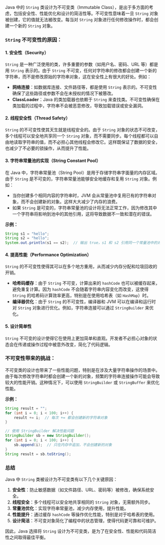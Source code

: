 Java 中的 `String` 类设计为不可变类（Immutable Class），是出于多方面的考虑，包括安全性、性能优化和设计的简洁性等。不可变性意味着一旦 `String` 对象被创建，它的值就无法被改变。每当对 `String` 对象进行任何修改操作时，都会创建一个新的 `String` 对象。

### `String` 不可变性的原因：

#### 1. **安全性（Security）**
   `String` 是一种广泛使用的类，许多重要的参数（如用户名、密码、URL 等）都是用 `String` 表示的。由于 `String` 不可变，任何对字符串的修改都会创建一个新的字符串，而不是修改原始的字符串对象，这在安全性上有很大的好处。例如：
   - **网络连接**：如数据库连接、文件路径等，都是使用 `String` 表示的。不可变性确保了这些路径或参数不会在未授权的情况下被篡改。
   - **ClassLoader**：Java 的类加载器也依赖于 `String` 来查找类。不可变性确保在类加载的过程中，字符串不会被恶意修改，导致加载错误或安全漏洞。

#### 2. **线程安全性（Thread Safety）**
   `String` 的不可变性使其天生就是线程安全的。由于 `String` 对象的状态不可改变，多个线程可以安全地共享同一个 `String` 对象，而不需要同步。每个线程都可以自由地读取字符串的值，而不必担心其他线程会修改它。这样既保证了数据的安全，也减少了不必要的锁操作，从而提升了性能。

#### 3. **字符串常量池的实现（String Constant Pool）**
   在 Java 中，字符串常量池（String Pool）是用于存储字符串字面量的内存区域。由于 `String` 是不可变的，字符串常量池能够安全地缓存和复用 `String` 对象。例如：
   - 当你创建多个相同内容的字符串时，JVM 会从常量池中复用已有的字符串对象，而不会创建新的对象。这样大大减少了内存的浪费。
   - 如果 `String` 是可变的，字符串常量池的设计将无法正常工作，因为修改其中一个字符串将影响到池中的其他引用，这将导致数据不一致和潜在的错误。

   **示例：**
   ```java
   String s1 = "hello";
   String s2 = "hello";
   System.out.println(s1 == s2);  // 输出 true，s1 和 s2 引用同一个常量池中的对象
   ```

#### 4. **提高性能（Performance Optimization）**
   `String` 的不可变性使得其可以在多个地方重用，从而减少内存分配和垃圾回收的开销。
   - **哈希码缓存**：由于 `String` 不可变，计算出来的 `hashCode` 也可以被缓存起来，避免重复计算。因为 `hashCode` 不会随着字符串内容变化而改变，这使得 `String` 的哈希码计算效率更高，特别是在使用哈希表（如 `HashMap`）时。
   - **编译器优化**：由于 `String` 的不可变性，编译器和 JVM 可以在编译和运行时对 `String` 对象进行优化。例如，字符串连接可以通过 `StringBuilder` 来优化。

#### 5. **设计简单性**
   `String` 不可变的设计使得它在使用上更加简单和直观。开发者不必担心对象的状态会在传递或操作过程中被意外改变，简化了代码逻辑。

### 不可变性带来的挑战：

不可变类的设计也带来了一些性能问题，特别是在涉及大量字符串操作的场景中。由于每次修改字符串时都会创建一个新的对象，频繁的字符串连接操作可能会导致较大的性能开销。这种情况下，可以使用 `StringBuilder` 或 `StringBuffer` 来优化性能。

**示例：**
```java
String result = "";
for (int i = 0; i < 100; i++) {
    result += i;  // 每次 += 都会创建新的字符串对象
}

// 使用 StringBuilder 解决性能问题
StringBuilder sb = new StringBuilder();
for (int i = 0; i < 100; i++) {
    sb.append(i);  // 只在内存中追加，不会创建新的对象
}
String result = sb.toString();
```

### 总结

Java 中 `String` 类被设计为不可变类有以下几个关键原因：
1. **安全性**：防止敏感数据（如文件路径、URL、密码等）被修改，确保系统安全。
2. **线程安全**：多个线程可以安全地共享相同的 `String` 对象，无需额外同步。
3. **常量池优化**：实现字符串常量池，减少内存使用，提升性能。
4. **性能提升**：通过缓存 `hashCode` 等操作优化性能，特别是对于哈希表的使用。
5. **设计简洁**：不可变对象简化了编程中的状态管理，使得代码更可靠和可维护。

因此，Java 选择将 `String` 设计为不可变类，是为了在安全性、性能和代码简洁性之间取得最佳平衡。